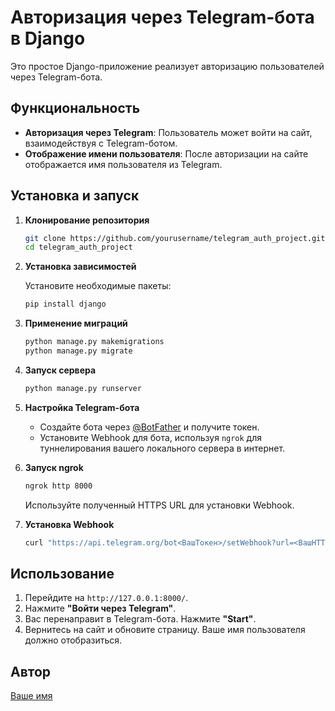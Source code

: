 # Авторизация через Telegram-бота в Django

Это простое Django-приложение реализует авторизацию пользователей через Telegram-бота.

## Функциональность

- **Авторизация через Telegram**: Пользователь может войти на сайт, взаимодействуя с Telegram-ботом.
- **Отображение имени пользователя**: После авторизации на сайте отображается имя пользователя из Telegram.

## Установка и запуск

1. **Клонирование репозитория**

   ```bash
   git clone https://github.com/yourusername/telegram_auth_project.git
   cd telegram_auth_project
   ```

2. **Установка зависимостей**

   Установите необходимые пакеты:

   ```bash
   pip install django
   ```

3. **Применение миграций**

   ```bash
   python manage.py makemigrations
   python manage.py migrate
   ```

4. **Запуск сервера**

   ```bash
   python manage.py runserver
   ```

5. **Настройка Telegram-бота**

   - Создайте бота через [@BotFather](https://t.me/BotFather) и получите токен.
   - Установите Webhook для бота, используя `ngrok` для туннелирования вашего локального сервера в интернет.

6. **Запуск ngrok**

   ```bash
   ngrok http 8000
   ```

   Используйте полученный HTTPS URL для установки Webhook.

7. **Установка Webhook**

   ```bash
   curl "https://api.telegram.org/bot<ВашТокен>/setWebhook?url=<ВашHTTPSURL>/telegram_callback/"
   ```

## Использование

1. Перейдите на `http://127.0.0.1:8000/`.
2. Нажмите **"Войти через Telegram"**.
3. Вас перенаправит в Telegram-бота. Нажмите **"Start"**.
4. Вернитесь на сайт и обновите страницу. Ваше имя пользователя должно отобразиться.

## Автор

[Ваше имя](https://github.com/Artem9908)
